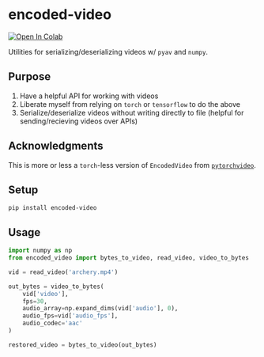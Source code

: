 # encoded-video

<a href="https://colab.research.google.com/github/nateraw/encoded-video/blob/main/examples/encoded_video_demo.ipynb" target="_parent"><img src="https://colab.research.google.com/assets/colab-badge.svg" alt="Open In Colab"/></a>

Utilities for serializing/deserializing videos w/ `pyav` and `numpy`. 

## Purpose

1. Have a helpful API for working with videos
2. Liberate myself from relying on `torch` or `tensorflow` to do the above
3. Serialize/deserialize videos without writing directly to file (helpful for sending/recieving videos over APIs)

## Acknowledgments

This is more or less a `torch`-less version of `EncodedVideo` from [`pytorchvideo`](https://github.com/facebookresearch/pytorchvideo).

## Setup

```
pip install encoded-video
```

## Usage

```python
import numpy as np
from encoded_video import bytes_to_video, read_video, video_to_bytes

vid = read_video('archery.mp4')

out_bytes = video_to_bytes(
    vid['video'],
    fps=30,
    audio_array=np.expand_dims(vid['audio'], 0),
    audio_fps=vid['audio_fps'],
    audio_codec='aac'
)

restored_video = bytes_to_video(out_bytes)
```
